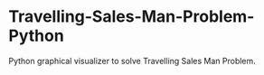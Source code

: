 # Travelling-Sales-Man-Problem-Python
Python graphical visualizer  to solve Travelling Sales Man Problem.
